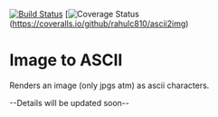 [![Build Status](https://travis-ci.org/rahulc810/ascii2img.svg?branch=master)](https://travis-ci.org/rahulc810/ascii2img)
[![Coverage Status](https://coveralls.io/repos/github/rahul810/ascii2img/badge.svg?branch=master)(https://coveralls.io/github/rahulc810/ascii2img)
# Image to ASCII 
Renders an image (only jpgs atm) as ascii characters. 

--Details will be updated soon--
